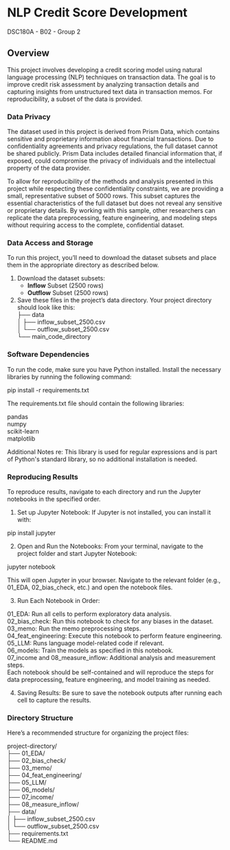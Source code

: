 # NLP Credit Score Development
DSC180A - B02 - Group 2

## Overview
This project involves developing a credit scoring model using natural language processing (NLP) techniques on transaction data. The goal is to improve credit risk assessment by analyzing transaction details and capturing insights from unstructured text data in transaction memos. For reproducibility, a subset of the data is provided.

### Data Privacy

The dataset used in this project is derived from Prism Data, which contains sensitive and proprietary information about financial transactions. Due to confidentiality agreements and privacy regulations, the full dataset cannot be shared publicly. Prism Data includes detailed financial information that, if exposed, could compromise the privacy of individuals and the intellectual property of the data provider.

To allow for reproducibility of the methods and analysis presented in this project while respecting these confidentiality constraints, we are providing a small, representative subset of 5000 rows. This subset captures the essential characteristics of the full dataset but does not reveal any sensitive or proprietary details. By working with this sample, other researchers can replicate the data preprocessing, feature engineering, and modeling steps without requiring access to the complete, confidential dataset.


### Data Access and Storage

To run this project, you’ll need to download the dataset subsets and place them in the appropriate directory as described below.

1. Download the dataset subsets:
    - **Inflow** Subset (2500 rows)
    - **Outflow** Subset (2500 rows)
2. Save these files in the project’s data directory. Your project directory should look like this:  
├── data  
│   ├── inflow_subset_2500.csv  
│   └── outflow_subset_2500.csv  
└── main_code_directory  

### Software Dependencies

To run the code, make sure you have Python installed. Install the necessary libraries by running the following command:

pip install -r requirements.txt

The requirements.txt file should contain the following libraries:

pandas  
numpy  
scikit-learn  
matplotlib  

Additional Notes
re: This library is used for regular expressions and is part of Python's standard library, so no additional installation is needed.

### Reproducing Results

To reproduce results, navigate to each directory and run the Jupyter notebooks in the specified order.

1. Set up Jupyter Notebook: If Jupyter is not installed, you can install it with:

pip install jupyter

2. Open and Run the Notebooks: From your terminal, navigate to the project folder and start Jupyter Notebook:

jupyter notebook

This will open Jupyter in your browser. Navigate to the relevant folder (e.g., 01_EDA, 02_bias_check, etc.) and open the notebook files.

3. Run Each Notebook in Order:

01_EDA: Run all cells to perform exploratory data analysis.  
02_bias_check: Run this notebook to check for any biases in the dataset.  
03_memo: Run the memo preprocessing steps.  
04_feat_engineering: Execute this notebook to perform feature engineering.  
05_LLM: Runs language model-related code if relevant.  
06_models: Train the models as specified in this notebook.  
07_income and 08_measure_inflow: Additional analysis and measurement steps.  
Each notebook should be self-contained and will reproduce the steps for data preprocessing, feature engineering, and model training as needed.

4. Saving Results: Be sure to save the notebook outputs after running each cell to capture the results.


### Directory Structure
Here’s a recommended structure for organizing the project files:
  
project-directory/  
├── 01_EDA/  
├── 02_bias_check/  
├── 03_memo/  
├── 04_feat_engineering/  
├── 05_LLM/  
├── 06_models/  
├── 07_income/  
├── 08_measure_inflow/  
├── data/  
│   ├── inflow_subset_2500.csv  
│   └── outflow_subset_2500.csv  
├── requirements.txt  
└── README.md  
